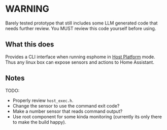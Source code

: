 WARNING
=======

Barely tested prototype that still includes some LLM generated code that needs
further review.  You MUST review this code yourself before using.

What this does
--------------

Provides a CLI interface when running esphome in [Host
Platform](https://esphome.io/components/host/) mode.  Thus any linux box can
expose sensors and actions to Home Assistant.

Notes
-----

TODO:
* Properly review `host_exec.h`.
* Change the sensor to use the command exit code?
* Make a number sensor that reads command output?
* Use root component for some kinda monitoring (currently its only there to make the build happy).
